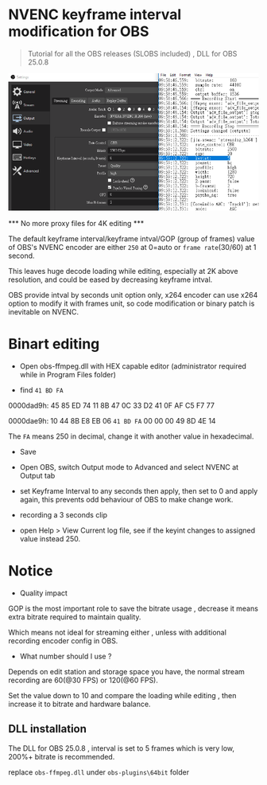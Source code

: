 NVENC keyframe interval modification for OBS
============================================
> Tutorial for all the OBS releases (SLOBS included) , DLL for OBS 25.0.8

![image](https://github.com/youcantgetme/OBS_plugins_mod/blob/master/NVENC-keyintval/desc.png)

*** No more proxy files for 4K editing ***

The default keyframe interval/keyframe intval/GOP (group of frames) value of OBS's NVENC encoder are either `250` at 0=auto or `frame rate`(30/60) at 1 second.

This leaves huge decode loading while editing, especially at 2K above resolution, and could be eased by decreasing keyframe intval.

OBS provide intval by seconds unit option only, x264 encoder can use x264 option to modify it with frames unit, so code modification or binary patch is inevitable on NVENC.
 
 
# Binart editing
- Open obs-ffmpeg.dll with HEX capable editor (administrator required while in Program Files folder)

- find `41 BD FA`

0000dad9h: 45 85 ED 74 11 8B 47 0C 33 D2 41 0F AF C5 F7 77 

0000dae9h: 10 44 8B E8 EB 06 `41 BD FA` 00 00 00 49 8D 4E 14 

The `FA` means 250 in decimal, change it with another value in hexadecimal.

- Save

- Open OBS, switch Output mode to Advanced and select NVENC at Output tab 

- set Keyframe Interval to any seconds then apply, then set to 0 and apply again, this prevents odd behaviour of OBS to make change work.

- recording a 3 seconds clip 

- open Help > View Current log file, see if the keyint changes to assigned value instead 250.


# Notice

- Quality impact

GOP is the most important role to save the bitrate usage , decrease it means extra bitrate required to maintain quality.

Which means not ideal for streaming either , unless with additional recording encoder config in OBS.

- What number should I use ?

Depends on edit station and storage space you have, the normal stream recording are 60(@30 FPS) or 120(@60 FPS).

Set the value down to 10 and compare the loading while editing , then increase it to bitrate and hardware balance.

## DLL installation 
The DLL for OBS 25.0.8 , interval is set to 5 frames which is very low, 200%+ bitrate is recommended.

replace `obs-ffmpeg.dll` under `obs-plugins\64bit` folder
